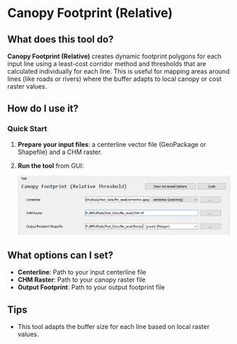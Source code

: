 # Canopy Footprint (Relative)

## What does this tool do?

**Canopy Footprint (Relative)** creates dynamic footprint polygons for each input line using a least-cost corridor method and thresholds that are calculated individually for each line. This is useful for mapping areas around lines (like roads or rivers) where the buffer adapts to local canopy or cost raster values.

## How do I use it?

### Quick Start

1. **Prepare your input files**: a centerline vector file (GeoPackage or Shapefile) and a CHM raster.
2. **Run the tool** from GUI:

   ![Canopy Footprint REL](../screenshots/tool_canopy_rel.png)

## What options can I set?

- **Centerline**: Path to your input centerline file
- **CHM Raster**: Path to your canopy raster file
- **Output Footprint**: Path to your output footprint file

## Tips

- This tool adapts the buffer size for each line based on local raster values.
